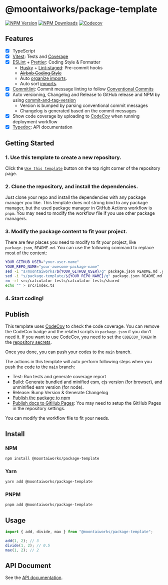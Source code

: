 # @moontaiworks/package-template

[![NPM Version](https://img.shields.io/npm/v/@moontaiworks/package-template)](https://www.npmjs.com/package/@moontaiworks/package-template)
[![NPM Downloads](https://img.shields.io/npm/d18m/@moontaiworks/package-template)](https://www.npmjs.com/package/@moontaiworks/package-template)
[![Codecov](https://codecov.io/gh/moontaiworks/package-template/graph/badge.svg)](https://codecov.io/gh/moontaiworks/package-template)

## Features

- [x] TypeScript
- [x] [Vitest](https://github.com/vitest-dev/vitest): Tests and [Coverage](https://github.com/vitest-dev/vitest/tree/main/packages/coverage-v8)
- [x] [ESLint](https://eslint.org) + [Prettier](https://prettier.io): Coding Style & Formatter
  - [Husky](https://github.com/typicode/husky) + [Lint-staged](https://github.com/okonet/lint-staged): Pre-commit hooks
  - ~~[Airbnb Coding Style](https://github.com/airbnb/javascript)~~
  - Auto [organize imports](https://github.com/un-js/eslint-plugin-import-x).
  - Auto sort [imports](https://github.com/lydell/eslint-plugin-simple-import-sort).
- [x] [Commitlint](https://github.com/conventional-changelog/commitlint): Commit message linting to follow [Conventional Commits](https://www.conventionalcommits.org)
- [x] Auto versioning, Changelog and Release to GitHub release and NPM by using [commit-and-tag-version](https://github.com/absolute-version/commit-and-tag-version)
  - Version is bumped by parsing conventional commit messages
  - Changelog is generated based on the commit messages
- [x] Show code coverage by uploading to [CodeCov](https://codecov.io) when running deployment workflow
- [x] [Typedoc](https://github.com/TypeStrong/typedoc): API documentation

## Getting Started

### 1. Use this template to create a new repository.

Click the [`Use this template`](https://github.com/new?template_name=package-template&template_owner=moontaiworks) button on the top right corner of the repository page.

### 2. Clone the repository, and install the dependencies.

Just clone your repo and install the dependencies with any package manager you like. This template does not strong bind to any package manager, but the used package manager in GitHub Actions workflow is `pnpm`. You may need to modify the workflow file if you use other package managers.

### 3. Modify the package content to fit your project.

There are few places you need to modify to fit your project, like `package.json`, `README.md`. You can use the following command to replace most of the content:

```bash
YOUR_GITHUB_USER="your-user-name"
YOUR_REPO_NAME="your-awesome-package-name"
sed -i "s/moontaiworks/${YOUR_GITHUB_USER}/g" package.json README.md .github/workflows/*
sed -i "s/package-template/${YOUR_REPO_NAME}/g" package.json README.md .github/workflows/*
rm -rf src/calculator tests/calculator tests/shared
echo "" > src/index.ts
```

### 4. Start coding!

## Publish

This template uses [CodeCov](https://docs.codecov.com/docs/quick-start) to check the code coverage. You can remove the CodeCov badge and the related scripts in `package.json` if you don't need it.
If you want to use CodeCov, you need to set the `CODECOV_TOKEN` in the [repository secrets](https://github.com/moontaiworks/package-template/settings/secrets/actions).

Once you done, you can push your codes to the `main` branch.

The actions in this template will auto perform following steps when you push the code to the `main` branch:

- Test: Run tests and generate coverage report
- Build: Generate bundled and minified esm, cjs version (for browser), and unminified esm version (for node).
- Release: Bump Version & Generate Changelog
- [Publish the package to npm](https://www.npmjs.com/package/@moontaiworks/package-template/)
- [Publish docs to GitHub Pages](https://moontaiworks.github.io/package-template/): You may need to setup the GitHub Pages in the repository settings.

You can modify the workflow file to fit your needs.

## Install

### NPM

```bash
npm install @moontaiworks/package-template
```

### Yarn

```bash
yarn add @moontaiworks/package-template
```

### PNPM

```bash
pnpm add @moontaiworks/package-template
```

## Usage

```typescript
import { add, divide, max } from "@moontaiworks/package-template";

add(1, 2); // 3
divide(1, 2); // 0.5
max(1, 2); // 2
```

## API Document

See the [API documentation](https://moontaiworks.github.io/package-template/).
